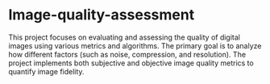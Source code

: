 # Image-quality-assessment
This project focuses on evaluating and assessing the quality of digital images using various metrics and algorithms. The primary goal is to analyze how different factors (such as noise, compression, and resolution). The project implements both subjective and objective image quality metrics to quantify image fidelity.
